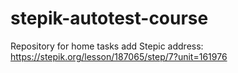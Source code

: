 # stepik-autotest-course
Repository for home tasks
add Stepic address:
https://stepik.org/lesson/187065/step/7?unit=161976
